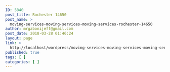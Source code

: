 ```yaml
---
ID: 5840
post_title: Rochester 14650
post_name: >
  moving-services-moving-services-moving-services-rochester-14650
author: mrgabonijeff@gmail.com
post_date: 2018-03-28 01:46:24
layout: page
link: >
  http://localhost/wordpress/moving-services-moving-services-moving-services-rochester-14650/
published: true
tags: [ ]
categories: [ ]
---
```

